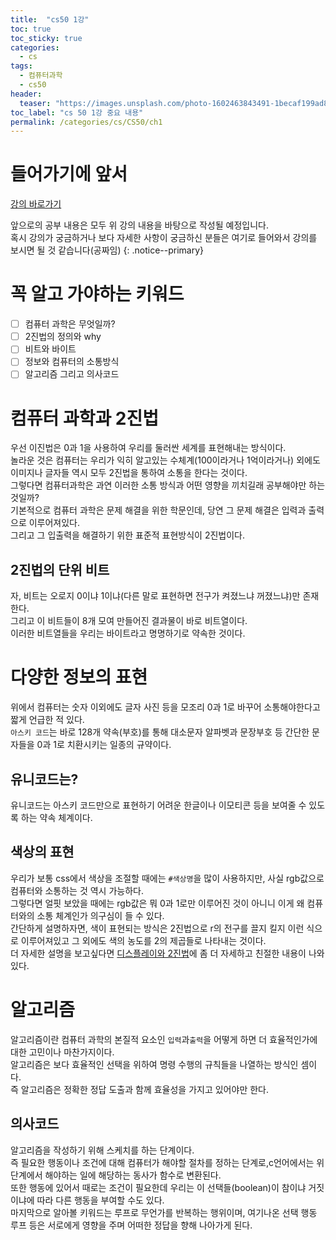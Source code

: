 ```yaml
---
title:  "cs50 1강"
toc: true
toc_sticky: true
categories:
  - cs
tags:
  - 컴퓨터과학
  - cs50
header:
  teaser: "https://images.unsplash.com/photo-1602463843491-1becaf199ad8?q=80&w=2660&auto=format&fit=crop&ixlib=rb-4.0.3&ixid=M3wxMjA3fDB8MHxwaG90by1wYWdlfHx8fGVufDB8fHx8fA%3D%3D"
toc_label: "cs 50 1강 중요 내용"
permalink: /categories/cs/CS50/ch1
---
```

# 들어가기에 앞서
[강의 바로가기](https://www.boostcourse.org/cs112/joinLectures/41307)


앞으로의 공부 내용은 모두 위 강의 내용을 바탕으로 작성될 예정입니다.<br>
혹시 강의가 궁금하거나 보다 자세한 사항이 궁금하신 분들은 여기로 들어와서 강의를 보시면 될 것 같습니다(공짜임)
{: .notice--primary} 
# 꼭 알고 가야하는 키워드
- [ ] 컴퓨터 과학은 무엇일까?<br>
- [ ] 2진법의 정의와 why<br>
- [ ] 비트와 바이트<br>
- [ ] 정보와 컴퓨터의 소통방식<br>
- [ ] 알고리즘 그리고 의사코드
# 컴퓨터 과학과 2진법
우선 이진법은 0과 1을 사용하여 우리를 둘러싼 세계를 표현해내는 방식이다.<br>
놀라운 것은 컴퓨터는 우리가 익히 알고있는 수체계(100이라거나 1억이라거나) 외에도 이미지나 글자들 역시 모두 2진법을 통하여 소통을 한다는 것이다.<br>
그렇다면 컴퓨터과학은 과연 이러한 소통 방식과 어떤 영향을 끼치길래 공부해야만 하는 것일까?<br>
기본적으로 컴퓨터 과학은 문제 해결을 위한 학문인데, 당연 그 문제 해결은 입력과 출력으로 이루어져있다.<br>
그리고 그 입출력을 해결하기 위한 표준적 표현방식이 2진법이다.
## 2진법의 단위 비트
자, 비트는 오로지 0이냐 1이냐(다른 말로 표현하면 전구가 켜졌느냐 꺼졌느냐)만 존재한다.<br>
그리고 이 비트들이 8개 모여 만들어진 결과물이 바로 비트열이다.<br>
이러한 비트열들을 우리는 바이트라고 명명하기로 약속한 것이다.
# 다양한 정보의 표현
위에서 컴퓨터는 숫자 이외에도 글자 사진 등을 모조리 0과 1로 바꾸어 소통해야한다고 짧게 언급한 적 있다.<br>
`아스키 코드`는 바로 128개 약속(부호)를 통해 대소문자 알파벳과 문장부호 등 간단한 문자들을 0과 1로 치환시키는 일종의 규약이다.
## 유니코드는?
유니코드는 아스키 코드만으로 표현하기 어려운 한글이나 이모티콘 등을 보여줄 수 있도록 하는 약속 체계이다.
## 색상의 표현
우리가 보통 css에서 색상을 조절할 때에는 `#색상명`을 많이 사용하지만, 사실 rgb값으로 컴퓨터와 소통하는 것 역시 가능하다.<br>
그렇다면 얼핏 보았을 때에는 rgb값은 뭐 0과 1로만 이루어진 것이 아니니 이게 왜 컴퓨터와의 소통 체계인가 의구심이 들 수 있다.<br>
간단하게 설명하자면, 색이 표현되는 방식은 2진법으로 r의 전구를 끌지 킬지 이런 식으로 이루어져있고 그 외에도 색의 농도를 2의 제곱들로 나타내는 것이다.<br>
더 자세한 설명을 보고싶다면 [디스플레이와 2진법](https://jbkist.tistory.com/2834)에 좀 더 자세하고 친절한 내용이 나와있다.
# 알고리즘
알고리즘이란 컴퓨터 과학의 본질적 요소인 `입력`과`출력`을 어떻게 하면 더 효율적인가에 대한 고민이나 마찬가지이다.<br>
알고리즘은 보다 효율적인 선택을 위하여 명령 수행의 규칙들을 나열하는 방식인 셈이다.<br>
즉 알고리즘은 정확한 정답 도출과 함께 효율성을 가지고 있어야만 한다.
## 의사코드
알고리즘을 작성하기 위해 스케치를 하는 단계이다.<br>
즉 필요한 행동이나 조건에 대해 컴퓨터가 해야할 절차를 정하는 단계로,c언어에서는 위 단계에서 해야하는 일에 해당하는 동사가 함수로 변환된다.<br>
또한 행동에 있어서 때로는 조건이 필요한데 우리는 이 선택들(boolean)이 참이냐 거짓이냐에 따라 다른 행동을 부여할 수도 있다.<br>
마지막으로 알아볼 키워드는 루프로 무언가를 반복하는 행위이며, 여기나온 선택 행동 루프 등은 서로에게 영향을 주며 어떠한 정답을 향해 나아가게 된다.